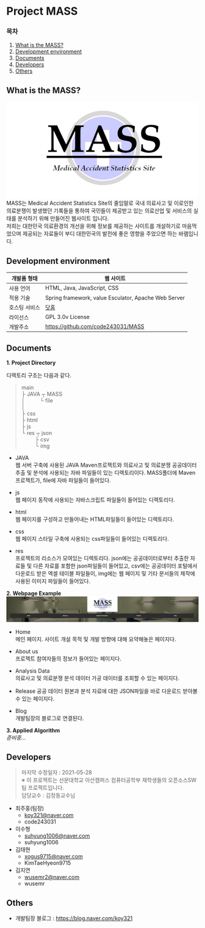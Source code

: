 Project MASS
===============
### 목차
1. [What is the MASS?](#What-is-the-MASS?)  
2. [Development environment](#Development-environment)  
3. [Documents](#Documents)  
4. [Developers](#Developers)  
5. [Others](#Others)  
  
## What is the MASS?
![alt Text](https://github.com/code243031/MASS/blob/main/res/img/banner.png)  
MASS는 Medical Accident Statistics Site의 줄임말로 국내 의료사고 및 이로인한 의료분쟁이 발생했던 기록들을 통하여 국민들이 제공받고 있는 의료산업 및 서비스의 실태를 분석하기 위해 만들어진 웹사이트 입니다.  
저희는 대한민국 의료환경의 개선을 위해 정보를 제공하는 사이트를 개설하기로 마음먹었으며 제공되는 자료들이 부디 대한민국의 발전에 좋은 영향을 주었으면 하는 바램입니다.  

## Development environment
|개발품 형태 | 웹 사이트|
|-----------|----------------------------|
|사용 언어   | HTML, Java, JavaScript, CSS|
|적용 기술   | Spring framework, value Esculator, Apache Web Server|
|호스팅 서비스|[닷홈](https://www.dothome.co.kr/)|
|라이선스   | GPL 3.0v License |
|개발주소   | https://github.com/code243031/MASS |
  

## Documents

**1. Project Directory**  

디렉토리 구조는 다음과 같다.
> main  
├ JAVA ┬ MASS  
│&nbsp;&nbsp;&nbsp;&nbsp;&nbsp;&nbsp;&nbsp;&nbsp;&nbsp;&nbsp;└ file  
│  
├ css  
├ html  
├ js  
└ res ┬ json  
&nbsp;&nbsp;&nbsp;&nbsp;&nbsp;&nbsp;&nbsp;&nbsp;&nbsp;├ csv  
&nbsp;&nbsp;&nbsp;&nbsp;&nbsp;&nbsp;&nbsp;&nbsp;&nbsp;└ img  

* JAVA  
웹 서버 구축에 사용된 JAVA Maven프로젝트와 의료사고 및 의료분쟁 공공데이터 추출 및 분석에 사용되는 자바 파일들이 있는 디렉토리이다. MASS폴더에 Maven프로젝트가, file에 자바 파일들이 들어있다.
  
* js  
웹 페이지 동작에 사용되는 자바스크립트 파일들이 들어있는 디렉토리다.
  
* html  
웹 페이지를 구성하고 만들어내는 HTML파일들이 들어있는 디렉토리다.
  
* css  
웹 페이지 스타일 구축에 사용되는 css파일들이 들어있는 디렉토리다.

* res  
프로젝트의 리소스가 모여있는 디렉토리다. json에는 공공데이터로부터 추출한 자료들 및 다른 자료를 포함한 json파일들이 들어있고, csv에는 공공데이터 포털에서 다운로드 받은 엑셀 테이블 파일들이, img에는 웹 페이지 및 기타 문서들의 제작에 사용된 이미지 파일들이 들어있다.
  
**2. Webpage Example**  
![Alt image](https://github.com/code243031/MASS/blob/main/res/img/01.jpg)
* Home  
메인 페이지. 사이트 개설 목적 및 개발 방향에 대해 요약해놓은 페이지다.  

* About us  
프로젝트 참여자들의 정보가 들어있는 페이지다.  

* Analysis Data  
의료사고 및 의료분쟁 분석 데이터 가공 데이터를 조회할 수 있는 페이지다.  

* Release
공공 데이터 원본과 분석 자료에 대한 JSON파일을 바로 다운로드 받아볼 수 있는 페이지다.

* Blog  
개발팀장의 블로그로 연결된다.  

**3. Applied Algorithm**  
_준비중..._
  
## Developers
> 마지막 수정일자 : 2021-05-28  
> ※ 이 프로젝트는 선문대학교 아산캠퍼스 컴퓨터공학부 재학생들의 오픈소스SW 팀 프로젝트입니다.  
> 담당교수 : 김정동교수님  
+ 최주홍(팀장)  
  - koy321@naver.com  
  - code243031  
+ 이수형  
  - suhyung1006@naver.com
  - suhyung1006
+ 김태현  
  - xogus9715@naver.com
  - KimTaeHyeon9715
+ 김지연  
  - wusemr2@naver.com
  - wusemr
  
## Others
+ 개발팀장 블로그 : https://blog.naver.com/koy321

